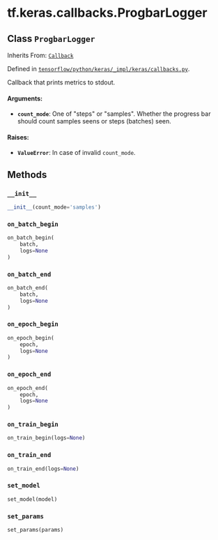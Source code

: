 <div itemscope itemtype="http://developers.google.com/ReferenceObject">
<meta itemprop="name" content="tf.keras.callbacks.ProgbarLogger" />
<meta itemprop="property" content="__init__"/>
<meta itemprop="property" content="on_batch_begin"/>
<meta itemprop="property" content="on_batch_end"/>
<meta itemprop="property" content="on_epoch_begin"/>
<meta itemprop="property" content="on_epoch_end"/>
<meta itemprop="property" content="on_train_begin"/>
<meta itemprop="property" content="on_train_end"/>
<meta itemprop="property" content="set_model"/>
<meta itemprop="property" content="set_params"/>
</div>

# tf.keras.callbacks.ProgbarLogger

## Class `ProgbarLogger`

Inherits From: [`Callback`](../../../tf/keras/callbacks/Callback.md)



Defined in [`tensorflow/python/keras/_impl/keras/callbacks.py`](https://www.tensorflow.org/code/tensorflow/python/keras/_impl/keras/callbacks.py).

Callback that prints metrics to stdout.

#### Arguments:

* <b>`count_mode`</b>: One of "steps" or "samples".
        Whether the progress bar should
        count samples seens or steps (batches) seen.


#### Raises:

* <b>`ValueError`</b>: In case of invalid `count_mode`.

## Methods

<h3 id="__init__"><code>__init__</code></h3>

``` python
__init__(count_mode='samples')
```



<h3 id="on_batch_begin"><code>on_batch_begin</code></h3>

``` python
on_batch_begin(
    batch,
    logs=None
)
```



<h3 id="on_batch_end"><code>on_batch_end</code></h3>

``` python
on_batch_end(
    batch,
    logs=None
)
```



<h3 id="on_epoch_begin"><code>on_epoch_begin</code></h3>

``` python
on_epoch_begin(
    epoch,
    logs=None
)
```



<h3 id="on_epoch_end"><code>on_epoch_end</code></h3>

``` python
on_epoch_end(
    epoch,
    logs=None
)
```



<h3 id="on_train_begin"><code>on_train_begin</code></h3>

``` python
on_train_begin(logs=None)
```



<h3 id="on_train_end"><code>on_train_end</code></h3>

``` python
on_train_end(logs=None)
```



<h3 id="set_model"><code>set_model</code></h3>

``` python
set_model(model)
```



<h3 id="set_params"><code>set_params</code></h3>

``` python
set_params(params)
```





